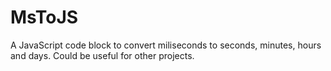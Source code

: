# MsToJS
A JavaScript code block to convert miliseconds to seconds, minutes, hours and days.
Could be useful for other projects.
